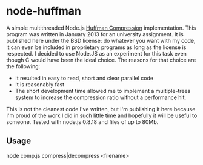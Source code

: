 # node-huffman

A simple multithreaded Node.js [Huffman Compression](http://www.cs.duke.edu/csed/poop/huff/info/) implementation.
This program was written in January 2013 for an university assignment. It is published here under the BSD license: do whatever you want with my code, it can even be included in proprietary programs as long as the license is respected.
I decided to use Node.JS as an experiment for this task even though C would have been the ideal choice.
The reasons for that choice are the following:
* It resulted in easy to read, short and clear parallel code
* It is reasonably fast
* The short development time allowed me to implement a multiple-trees system to increase the compression ratio without a performance hit.

This is not the cleanest code I've written, but I'm publishing it here because I'm proud of the work I did in such little time and hopefully it will be useful to someone.
Tested with node.js 0.8.18 and files of up to 80Mb.

## Usage

node comp.js compress|decompress \<filename\>
